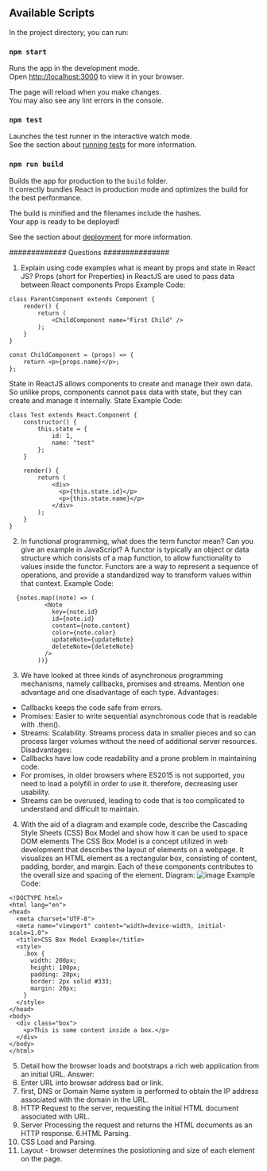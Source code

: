 ## Available Scripts

In the project directory, you can run:

### `npm start`

Runs the app in the development mode.\
Open [http://localhost:3000](http://localhost:3000) to view it in your browser.

The page will reload when you make changes.\
You may also see any lint errors in the console.

### `npm test`

Launches the test runner in the interactive watch mode.\
See the section about [running tests](https://facebook.github.io/create-react-app/docs/running-tests) for more information.

### `npm run build`

Builds the app for production to the `build` folder.\
It correctly bundles React in production mode and optimizes the build for the best performance.

The build is minified and the filenames include the hashes.\
Your app is ready to be deployed!

See the section about [deployment](https://facebook.github.io/create-react-app/docs/deployment) for more information.


############# Questions ###############
1. Explain using code examples what is meant by props and state in
React JS?
Props (short for Properties) in ReactJS are used to pass data between React components
Props Example Code:
```
class ParentComponent extends Component {    
    render() {    
        return (        
            <ChildComponent name="First Child" />    
        );  
    }
}

const ChildComponent = (props) => {    
    return <p>{props.name}</p>; 
};
```
State in ReactJS allows components to create and manage their own data. So unlike props, components cannot pass data with state, but they can create and manage it internally.
State Example Code:
```
class Test extends React.Component {    
    constructor() {    
        this.state = {      
            id: 1,      
            name: "test"    
        };  
    }    
    
    render() {    
        return (      
            <div>        
              <p>{this.state.id}</p>        
              <p>{this.state.name}</p>      
            </div>    
        );  
    }
}
```
2. In functional programming, what does the term functor mean? Can you give
an example in JavaScript?
A functor is typically an object or data structure which consists of a map function, to allow functionality to values inside the functor. Functors are a way to represent a sequence of operations, and provide a standardized way to transform values within that context.
Example Code:
```
  {notes.map((note) => (
          <Note
            key={note.id}
            id={note.id}
            content={note.content}
            color={note.color}
            updateNote={updateNote}
            deleteNote={deleteNote}
          />
        ))}
```
3. We have looked at three kinds of asynchronous programming mechanisms, namely callbacks,
promises and streams. Mention one advantage and one disadvantage of each type.
Advantages:
- Callbacks keeps the code safe from errors.
- Promises: Easier to write sequential asynchronous code that is readable with .then().
- Streams: Scalability. Streams process data in smaller pieces and so can process larger volumes without the need of additional server resources.
Disadvantages:
- Callbacks have low code readability and a prone problem in maintaining code.
- For promises, in older browsers where ES2015 is not supported, you need to load a polyfill in order to use it. therefore, decreasing user usability.
- Streams can be overused, leading to code that is too complicated to understand and difficult to maintain.

4. With the aid of a diagram and example code, describe the Cascading Style Sheets (CSS) Box
Model and show how it can be used to space DOM elements
The CSS Box Model is a concept utilized in web development that describes the layout of elements on a webpage. It visualizes an HTML element as a rectangular box, consisting of content, padding, border, and margin. Each of these components contributes to the overall size and spacing of the element.
Diagram:
![image](https://github.com/jaycelmarie/Rich-Web-App/assets/98519686/da4a02c4-0983-48f9-9fbc-bb93d94e38b8)
Example Code:
```
<!DOCTYPE html>
<html lang="en">
<head>
  <meta charset="UTF-8">
  <meta name="viewport" content="width=device-width, initial-scale=1.0">
  <title>CSS Box Model Example</title>
  <style>
    .box {
      width: 200px;
      height: 100px;
      padding: 20px;
      border: 2px solid #333;
      margin: 20px;
    }
  </style>
</head>
<body>
  <div class="box">
    <p>This is some content inside a box.</p>
  </div>
</body>
</html>
```
5. Detail how the browser loads and bootstraps a rich web application from an initial URL.
 Answer:  
1. Enter URL into browser address bad or link.
3. first, DNS or Domain Name system is performed to obtain the IP address associated with the domain in the URL.
4. HTTP Request to the server, requesting the initial HTML document associated with URL.
5. Server Processing the request and returns the HTML documents as an HTTP response.
6.HTML Parsing.
7. CSS Load and Parsing.
8. Layout - browser determines the posiotioning and size of each element on the page.

